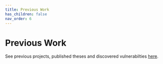 ```yaml
---
title: Previous Work
has_children: false
nav_order: 6
---
```


# Previous Work

See previous projects, published theses and discovered vulnerabilties [here](https://www.kth.se/nse/research/software-systems-architecture-and-security/projects/ethical-hacking-1.914053).
